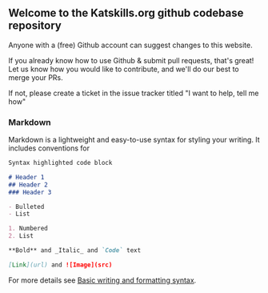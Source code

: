 ## Welcome to the Katskills.org github codebase repository

Anyone with a (free) Github account can suggest changes to this website.

If you already know how to use Github & submit pull requests, that's great! Let us know how you would like to contribute, and we'll do our best to merge your PRs.

If not, please create a ticket in the issue tracker titled "I want to help, tell me how"

### Markdown

Markdown is a lightweight and easy-to-use syntax for styling your writing. It includes conventions for

```markdown
Syntax highlighted code block

# Header 1
## Header 2
### Header 3

- Bulleted
- List

1. Numbered
2. List

**Bold** and _Italic_ and `Code` text

[Link](url) and ![Image](src)
```

For more details see [Basic writing and formatting syntax](https://docs.github.com/en/github/writing-on-github/getting-started-with-writing-and-formatting-on-github/basic-writing-and-formatting-syntax).
